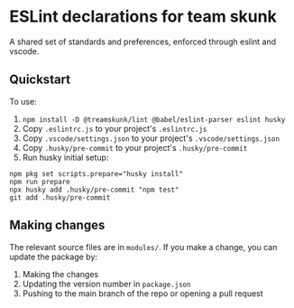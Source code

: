 # ESLint declarations for team skunk

A shared set of standards and preferences, enforced through eslint and vscode.

## Quickstart

To use:

1. `npm install -D @treamskunk/lint @babel/eslint-parser eslint husky`
1. Copy `.eslintrc.js` to your project's `.eslintrc.js`
1. Copy `.vscode/settings.json` to your project's `.vscode/settings.json`
1. Copy `.husky/pre-commit` to your project's `.husky/pre-commit`
1. Run husky initial setup:

```shell
npm pkg set scripts.prepare="husky install"
npm run prepare
npx husky add .husky/pre-commit "npm test"
git add .husky/pre-commit
```

## Making changes

The relevant source files are in `modules/`. If you make a change, you can update the package by:

1. Making the changes
1. Updating the version number in `package.json`
1. Pushing to the main branch of the repo or opening a pull request
